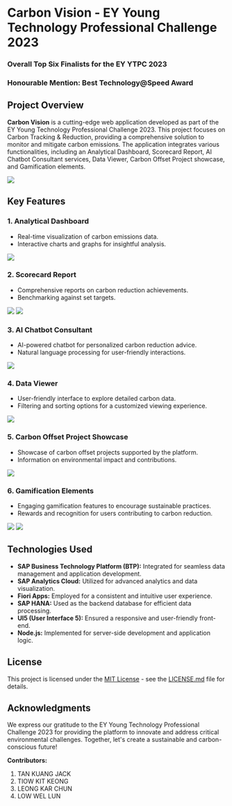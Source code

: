 # Carbon Vision - EY Young Technology Professional Challenge 2023
### Overall Top Six Finalists for the EY YTPC 2023
### Honourable Mention: Best Technology@Speed Award

## Project Overview

**Carbon Vision** is a cutting-edge web application developed as part of the EY Young Technology Professional Challenge 2023. This project focuses on Carbon Tracking & Reduction, providing a comprehensive solution to monitor and mitigate carbon emissions. The application integrates various functionalities, including an Analytical Dashboard, Scorecard Report, AI Chatbot Consultant services, Data Viewer, Carbon Offset Project showcase, and Gamification elements.

![](App-Demo-Screenshot/release3.0.jpeg)

## Key Features

### 1. Analytical Dashboard
   - Real-time visualization of carbon emissions data.
   - Interactive charts and graphs for insightful analysis.
     
   ![](App-Demo-Screenshot/AnalyticalDashboard.png)

### 2. Scorecard Report
   - Comprehensive reports on carbon reduction achievements.
   - Benchmarking against set targets.
     
   ![](App-Demo-Screenshot/ScorecardReport1.jpeg)
   ![](App-Demo-Screenshot/ScorecardReport2.jpeg)

### 3. AI Chatbot Consultant
   - AI-powered chatbot for personalized carbon reduction advice.
   - Natural language processing for user-friendly interactions.
     
   ![](App-Demo-Screenshot/Chatbot.jpeg)

### 4. Data Viewer
   - User-friendly interface to explore detailed carbon data.
   - Filtering and sorting options for a customized viewing experience.
     
   ![](App-Demo-Screenshot/DataViewer.jpeg)

### 5. Carbon Offset Project Showcase
   - Showcase of carbon offset projects supported by the platform.
   - Information on environmental impact and contributions.
     
   ![](App-Demo-Screenshot/CarbonOffsetProjects.jpeg)

### 6. Gamification Elements
   - Engaging gamification features to encourage sustainable practices.
   - Rewards and recognition for users contributing to carbon reduction.
     
   ![](App-Demo-Screenshot/Gamification_Badges.jpeg)
   ![](App-Demo-Screenshot/Gamification_Leaderboard.jpeg)

## Technologies Used

- **SAP Business Technology Platform (BTP):** Integrated for seamless data management and application development.
- **SAP Analytics Cloud:** Utilized for advanced analytics and data visualization.
- **Fiori Apps:** Employed for a consistent and intuitive user experience.
- **SAP HANA:** Used as the backend database for efficient data processing.
- **UI5 (User Interface 5):** Ensured a responsive and user-friendly front-end.
- **Node.js:** Implemented for server-side development and application logic.

## License

This project is licensed under the [MIT License](LICENSE.md) - see the [LICENSE.md](LICENSE.md) file for details.

## Acknowledgments

We express our gratitude to the EY Young Technology Professional Challenge 2023 for providing the platform to innovate and address critical environmental challenges. Together, let's create a sustainable and carbon-conscious future!

**Contributors:**
1. TAN KUANG JACK
2. TIOW KIT KEONG
3. LEONG KAR CHUN
4. LOW WEL LUN

